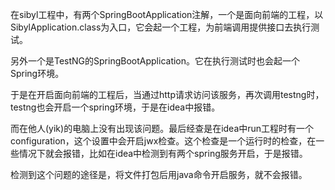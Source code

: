 在sibyl工程中，有两个SpringBootApplication注解，一个是面向前端的工程，以SibylApplication.class为入口，它会起一个工程，为前端调用提供接口去执行测试。

另外一个是TestNG的SpringBootApplication。它在执行测试时也会起一个Spring环境。

于是在开启面向前端的工程后，当通过http请求访问该服务，再次调用testng时，testng也会开启一个spring环境，于是在idea中报错。

而在他人(yik)的电脑上没有出现该问题。最后经查是在idea中run工程时有一个configuration，这个设置中会开启jwx检查。这个检查是一个运行时的检查，在一些情况下就会报错，比如在idea中检测到有两个spring服务开启，于是报错。

检测到这个问题的途径是，将文件打包后用java命令开启服务，就不会报错。